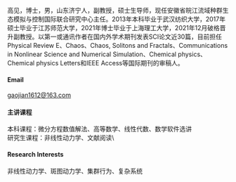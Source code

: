 

<!--[![senli1073](https://img.shields.io/badge/senli1073-github-blue?logo=github)](https://github.com/senli1073)-->

高见，博士，男，山东济宁人，副教授，硕士生导师，现任安徽省皖江流域种群生态模拟与控制国际联合研究中心主任。2013年本科毕业于武汉纺织大学，2017年硕士毕业于江苏师范大学，2021年博士毕业于上海理工大学，2021年12月破格晋升副教授。以第一或通讯作者在国内外学术期刊发表SCI论文近30篇，目前担任Physical Review E、Chaos、Chaos, Solitons and Fractals、Communications in Nonlinear Science and Numerical Simulation、Chemical physics、 Chemical physics Letters和IEEE Access等国际期刊的审稿人。

#### Email
gaojian1612@163.com

#### 主讲课程
本科课程：微分方程数值解法、高等数学、线性代数、数学软件选讲\
研究生课程：非线性动力学、文献阅读\

#### Research Interests
非线性动力学、斑图动力学、集群行为、复杂系统

